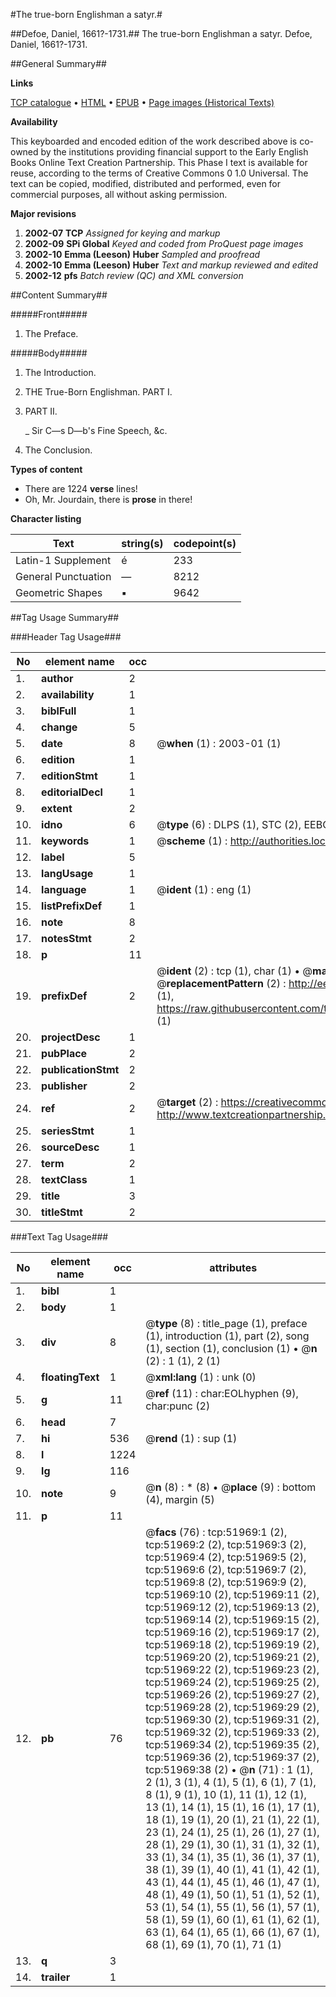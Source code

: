 #The true-born Englishman a satyr.#

##Defoe, Daniel, 1661?-1731.##
The true-born Englishman a satyr.
Defoe, Daniel, 1661?-1731.

##General Summary##

**Links**

[TCP catalogue](http://www.ota.ox.ac.uk/tcp/)  • 
[HTML](http://tei.it.ox.ac.uk/tcp/Texts-HTML/free/A37/A37442.html)  • 
[EPUB](http://tei.it.ox.ac.uk/tcp/Texts-EPUB/free/A37/A37442.epub) • 
[Page images (Historical Texts)](https://data.historicaltexts.jisc.ac.uk/view?pubId=eebo-11987849e&pageId=eebo-11987849e-51969-1)

**Availability**

This keyboarded and encoded edition of the
	       work described above is co-owned by the institutions
	       providing financial support to the Early English Books
	       Online Text Creation Partnership. This Phase I text is
	       available for reuse, according to the terms of Creative
	       Commons 0 1.0 Universal. The text can be copied,
	       modified, distributed and performed, even for
	       commercial purposes, all without asking permission.

**Major revisions**

1. __2002-07__ __TCP__ *Assigned for keying and markup*
1. __2002-09__ __SPi Global__ *Keyed and coded from ProQuest page images*
1. __2002-10__ __Emma (Leeson) Huber__ *Sampled and proofread*
1. __2002-10__ __Emma (Leeson) Huber__ *Text and markup reviewed and edited*
1. __2002-12__ __pfs__ *Batch review (QC) and XML conversion*

##Content Summary##

#####Front#####

1. The Preface.

#####Body#####

1. The Introduction.

1. THE True-Born Englishman. PART I.

1. PART II.

    _ Sir C—s D—b's Fine Speech, &c.

1. The Conclusion.

**Types of content**

  * There are 1224 **verse** lines!
  * Oh, Mr. Jourdain, there is **prose** in there!

**Character listing**


|Text|string(s)|codepoint(s)|
|---|---|---|
|Latin-1 Supplement|é|233|
|General Punctuation|—|8212|
|Geometric Shapes|▪|9642|

##Tag Usage Summary##

###Header Tag Usage###

|No|element name|occ|attributes|
|---|---|---|---|
|1.|__author__|2||
|2.|__availability__|1||
|3.|__biblFull__|1||
|4.|__change__|5||
|5.|__date__|8| @__when__ (1) : 2003-01 (1)|
|6.|__edition__|1||
|7.|__editionStmt__|1||
|8.|__editorialDecl__|1||
|9.|__extent__|2||
|10.|__idno__|6| @__type__ (6) : DLPS (1), STC (2), EEBO-CITATION (1), OCLC (1), VID (1)|
|11.|__keywords__|1| @__scheme__ (1) : http://authorities.loc.gov/ (1)|
|12.|__label__|5||
|13.|__langUsage__|1||
|14.|__language__|1| @__ident__ (1) : eng (1)|
|15.|__listPrefixDef__|1||
|16.|__note__|8||
|17.|__notesStmt__|2||
|18.|__p__|11||
|19.|__prefixDef__|2| @__ident__ (2) : tcp (1), char (1)  •  @__matchPattern__ (2) : ([0-9\-]+):([0-9IVX]+) (1), (.+) (1)  •  @__replacementPattern__ (2) : http://eebo.chadwyck.com/downloadtiff?vid=$1&page=$2 (1), https://raw.githubusercontent.com/textcreationpartnership/Texts/master/tcpchars.xml#$1 (1)|
|20.|__projectDesc__|1||
|21.|__pubPlace__|2||
|22.|__publicationStmt__|2||
|23.|__publisher__|2||
|24.|__ref__|2| @__target__ (2) : https://creativecommons.org/publicdomain/zero/1.0/ (1), http://www.textcreationpartnership.org/docs/. (1)|
|25.|__seriesStmt__|1||
|26.|__sourceDesc__|1||
|27.|__term__|2||
|28.|__textClass__|1||
|29.|__title__|3||
|30.|__titleStmt__|2||


###Text Tag Usage###

|No|element name|occ|attributes|
|---|---|---|---|
|1.|__bibl__|1||
|2.|__body__|1||
|3.|__div__|8| @__type__ (8) : title_page (1), preface (1), introduction (1), part (2), song (1), section (1), conclusion (1)  •  @__n__ (2) : 1 (1), 2 (1)|
|4.|__floatingText__|1| @__xml:lang__ (1) : unk (0)|
|5.|__g__|11| @__ref__ (11) : char:EOLhyphen (9), char:punc (2)|
|6.|__head__|7||
|7.|__hi__|536| @__rend__ (1) : sup (1)|
|8.|__l__|1224||
|9.|__lg__|116||
|10.|__note__|9| @__n__ (8) : * (8)  •  @__place__ (9) : bottom (4), margin (5)|
|11.|__p__|11||
|12.|__pb__|76| @__facs__ (76) : tcp:51969:1 (2), tcp:51969:2 (2), tcp:51969:3 (2), tcp:51969:4 (2), tcp:51969:5 (2), tcp:51969:6 (2), tcp:51969:7 (2), tcp:51969:8 (2), tcp:51969:9 (2), tcp:51969:10 (2), tcp:51969:11 (2), tcp:51969:12 (2), tcp:51969:13 (2), tcp:51969:14 (2), tcp:51969:15 (2), tcp:51969:16 (2), tcp:51969:17 (2), tcp:51969:18 (2), tcp:51969:19 (2), tcp:51969:20 (2), tcp:51969:21 (2), tcp:51969:22 (2), tcp:51969:23 (2), tcp:51969:24 (2), tcp:51969:25 (2), tcp:51969:26 (2), tcp:51969:27 (2), tcp:51969:28 (2), tcp:51969:29 (2), tcp:51969:30 (2), tcp:51969:31 (2), tcp:51969:32 (2), tcp:51969:33 (2), tcp:51969:34 (2), tcp:51969:35 (2), tcp:51969:36 (2), tcp:51969:37 (2), tcp:51969:38 (2)  •  @__n__ (71) : 1 (1), 2 (1), 3 (1), 4 (1), 5 (1), 6 (1), 7 (1), 8 (1), 9 (1), 10 (1), 11 (1), 12 (1), 13 (1), 14 (1), 15 (1), 16 (1), 17 (1), 18 (1), 19 (1), 20 (1), 21 (1), 22 (1), 23 (1), 24 (1), 25 (1), 26 (1), 27 (1), 28 (1), 29 (1), 30 (1), 31 (1), 32 (1), 33 (1), 34 (1), 35 (1), 36 (1), 37 (1), 38 (1), 39 (1), 40 (1), 41 (1), 42 (1), 43 (1), 44 (1), 45 (1), 46 (1), 47 (1), 48 (1), 49 (1), 50 (1), 51 (1), 52 (1), 53 (1), 54 (1), 55 (1), 56 (1), 57 (1), 58 (1), 59 (1), 60 (1), 61 (1), 62 (1), 63 (1), 64 (1), 65 (1), 66 (1), 67 (1), 68 (1), 69 (1), 70 (1), 71 (1)|
|13.|__q__|3||
|14.|__trailer__|1||
